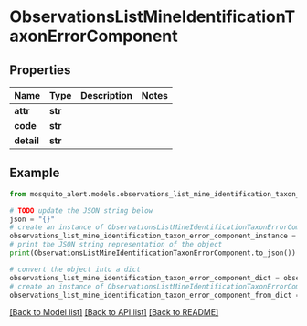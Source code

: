 # ObservationsListMineIdentificationTaxonErrorComponent


## Properties

Name | Type | Description | Notes
------------ | ------------- | ------------- | -------------
**attr** | **str** |  | 
**code** | **str** |  | 
**detail** | **str** |  | 

## Example

```python
from mosquito_alert.models.observations_list_mine_identification_taxon_error_component import ObservationsListMineIdentificationTaxonErrorComponent

# TODO update the JSON string below
json = "{}"
# create an instance of ObservationsListMineIdentificationTaxonErrorComponent from a JSON string
observations_list_mine_identification_taxon_error_component_instance = ObservationsListMineIdentificationTaxonErrorComponent.from_json(json)
# print the JSON string representation of the object
print(ObservationsListMineIdentificationTaxonErrorComponent.to_json())

# convert the object into a dict
observations_list_mine_identification_taxon_error_component_dict = observations_list_mine_identification_taxon_error_component_instance.to_dict()
# create an instance of ObservationsListMineIdentificationTaxonErrorComponent from a dict
observations_list_mine_identification_taxon_error_component_from_dict = ObservationsListMineIdentificationTaxonErrorComponent.from_dict(observations_list_mine_identification_taxon_error_component_dict)
```
[[Back to Model list]](../README.md#documentation-for-models) [[Back to API list]](../README.md#documentation-for-api-endpoints) [[Back to README]](../README.md)



